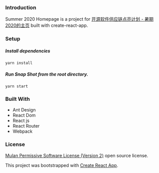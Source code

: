 ### Introduction
Summer 2020 Homepage is a project for [开源软件供应链点亮计划 - 暑期2020的主页](https://isrc.iscas.ac.cn/summer2020/) built with create-react-app.

### Setup
##### Install dependencies

`yarn install`

##### Run Snap Shot from the root directory.

`yarn start`

### Built With

- Ant Design
- React Dom
- React js
- React Router
- Webpack

### License
[Mulan Permissive Software License (Version 2)](http://license.coscl.org.cn/MulanPSL2) open source license.

This project was bootstrapped with [Create React App](https://github.com/facebook/create-react-app).